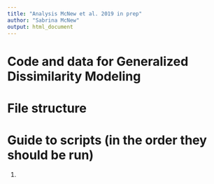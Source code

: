 ```yaml
---
title: "Analysis McNew et al. 2019 in prep"
author: "Sabrina McNew"
output: html_document 
---
```


# Code and data for Generalized Dissimilarity Modeling 

# File structure 


# Guide to scripts (in the order they should be run)

1. 